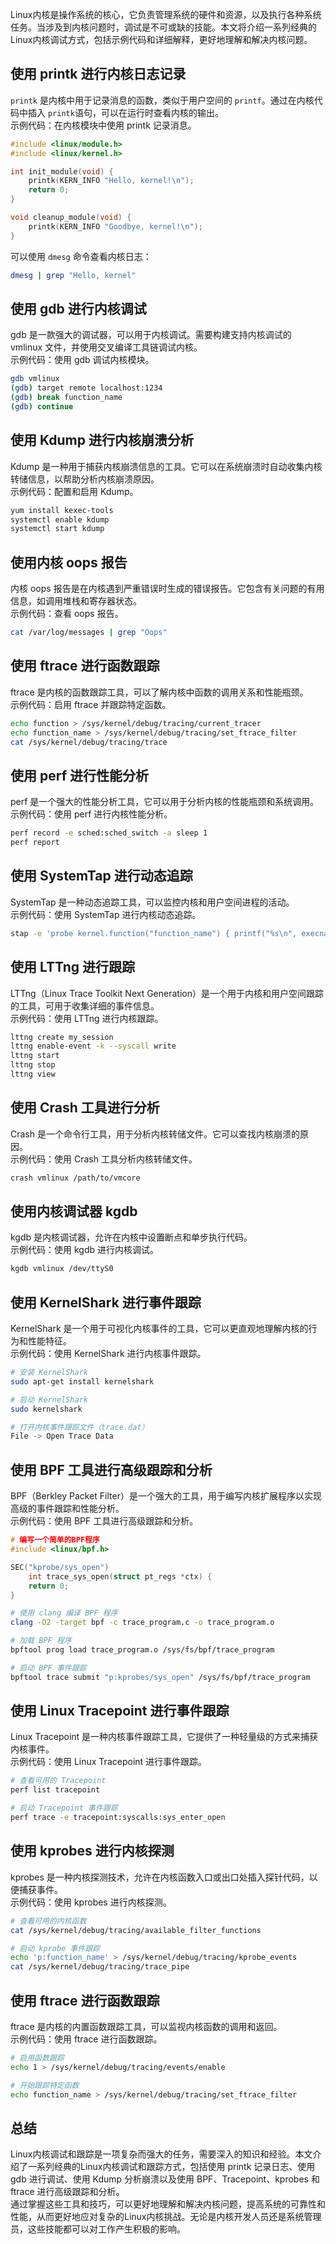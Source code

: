 Linux内核是操作系统的核心，它负责管理系统的硬件和资源，以及执行各种系统任务。当涉及到内核问题时，调试是不可或缺的技能。本文将介绍一系列经典的Linux内核调试方式，包括示例代码和详细解释，更好地理解和解决内核问题。
<a name="vLFQL"></a>
## 使用 printk 进行内核日志记录
`printk` 是内核中用于记录消息的函数，类似于用户空间的 `printf`。通过在内核代码中插入 `printk`语句，可以在运行时查看内核的输出。<br />示例代码：在内核模块中使用 printk 记录消息。
```c
#include <linux/module.h>
#include <linux/kernel.h>

int init_module(void) {
    printk(KERN_INFO "Hello, kernel!\n");
    return 0;
}

void cleanup_module(void) {
    printk(KERN_INFO "Goodbye, kernel!\n");
}
```
可以使用 `dmesg` 命令查看内核日志：
```bash
dmesg | grep "Hello, kernel"
```
<a name="Yve4b"></a>
## 使用 gdb 进行内核调试
gdb 是一款强大的调试器，可以用于内核调试。需要构建支持内核调试的 vmlinux 文件，并使用交叉编译工具链调试内核。<br />示例代码：使用 gdb 调试内核模块。
```bash
gdb vmlinux
(gdb) target remote localhost:1234
(gdb) break function_name
(gdb) continue
```
<a name="NzW8D"></a>
## 使用 Kdump 进行内核崩溃分析
Kdump 是一种用于捕获内核崩溃信息的工具。它可以在系统崩溃时自动收集内核转储信息，以帮助分析内核崩溃原因。<br />示例代码：配置和启用 Kdump。
```bash
yum install kexec-tools
systemctl enable kdump
systemctl start kdump
```
<a name="oSl4F"></a>
## 使用内核 oops 报告
内核 oops 报告是在内核遇到严重错误时生成的错误报告。它包含有关问题的有用信息，如调用堆栈和寄存器状态。<br />示例代码：查看 oops 报告。
```bash
cat /var/log/messages | grep "Oops"
```
<a name="maZvy"></a>
## 使用 ftrace 进行函数跟踪
ftrace 是内核的函数跟踪工具，可以了解内核中函数的调用关系和性能瓶颈。<br />示例代码：启用 ftrace 并跟踪特定函数。
```bash
echo function > /sys/kernel/debug/tracing/current_tracer
echo function_name > /sys/kernel/debug/tracing/set_ftrace_filter
cat /sys/kernel/debug/tracing/trace
```
<a name="U6ywl"></a>
## 使用 perf 进行性能分析
perf 是一个强大的性能分析工具，它可以用于分析内核的性能瓶颈和系统调用。<br />示例代码：使用 perf 进行内核性能分析。
```bash
perf record -e sched:sched_switch -a sleep 1
perf report
```
<a name="bhLhB"></a>
## 使用 SystemTap 进行动态追踪
SystemTap 是一种动态追踪工具，可以监控内核和用户空间进程的活动。<br />示例代码：使用 SystemTap 进行内核动态追踪。
```bash
stap -e 'probe kernel.function("function_name") { printf("%s\n", execname()) }'
```
<a name="NcUY5"></a>
## 使用 LTTng 进行跟踪
LTTng（Linux Trace Toolkit Next Generation）是一个用于内核和用户空间跟踪的工具，可用于收集详细的事件信息。<br />示例代码：使用 LTTng 进行内核跟踪。
```bash
lttng create my_session
lttng enable-event -k --syscall write
lttng start
lttng stop
lttng view
```
<a name="gTKVW"></a>
## 使用 Crash 工具进行分析
Crash 是一个命令行工具，用于分析内核转储文件。它可以查找内核崩溃的原因。<br />示例代码：使用 Crash 工具分析内核转储文件。
```bash
crash vmlinux /path/to/vmcore
```
<a name="LU89z"></a>
## 使用内核调试器 kgdb
kgdb 是内核调试器，允许在内核中设置断点和单步执行代码。<br />示例代码：使用 kgdb 进行内核调试。
```bash
kgdb vmlinux /dev/ttyS0
```
<a name="jLCeO"></a>
## 使用 KernelShark 进行事件跟踪
KernelShark 是一个用于可视化内核事件的工具，它可以更直观地理解内核的行为和性能特征。<br />示例代码：使用 KernelShark 进行内核事件跟踪。
```bash
# 安装 KernelShark
sudo apt-get install kernelshark

# 启动 KernelShark
sudo kernelshark

# 打开内核事件跟踪文件（trace.dat）
File -> Open Trace Data
```
<a name="uBOVC"></a>
## 使用 BPF 工具进行高级跟踪和分析
BPF（Berkley Packet Filter）是一个强大的工具，用于编写内核扩展程序以实现高级的事件跟踪和性能分析。<br />示例代码：使用 BPF 工具进行高级跟踪和分析。
```c
# 编写一个简单的BPF程序
#include <linux/bpf.h>

SEC("kprobe/sys_open")
    int trace_sys_open(struct pt_regs *ctx) {
    return 0;
}
```
```bash
# 使用 clang 编译 BPF 程序
clang -O2 -target bpf -c trace_program.c -o trace_program.o

# 加载 BPF 程序
bpftool prog load trace_program.o /sys/fs/bpf/trace_program

# 启动 BPF 事件跟踪
bpftool trace submit "p:kprobes/sys_open" /sys/fs/bpf/trace_program
```
<a name="UGg6A"></a>
## 使用 Linux Tracepoint 进行事件跟踪
Linux Tracepoint 是一种内核事件跟踪工具，它提供了一种轻量级的方式来捕获内核事件。<br />示例代码：使用 Linux Tracepoint 进行事件跟踪。
```bash
# 查看可用的 Tracepoint
perf list tracepoint
```
```bash
# 启动 Tracepoint 事件跟踪
perf trace -e tracepoint:syscalls:sys_enter_open
```
<a name="wWBKD"></a>
## 使用 kprobes 进行内核探测
kprobes 是一种内核探测技术，允许在内核函数入口或出口处插入探针代码，以便捕获事件。<br />示例代码：使用 kprobes 进行内核探测。
```bash
# 查看可用的内核函数
cat /sys/kernel/debug/tracing/available_filter_functions
```
```bash
# 启动 kprobe 事件跟踪
echo 'p:function_name' > /sys/kernel/debug/tracing/kprobe_events
cat /sys/kernel/debug/tracing/trace_pipe
```
<a name="zbWRi"></a>
## 使用 ftrace 进行函数跟踪
ftrace 是内核的内置函数跟踪工具，可以监视内核函数的调用和返回。<br />示例代码：使用 ftrace 进行函数跟踪。
```bash
# 启用函数跟踪
echo 1 > /sys/kernel/debug/tracing/events/enable
```
```bash
# 开始跟踪特定函数
echo function_name > /sys/kernel/debug/tracing/set_ftrace_filter
```
<a name="c2AYi"></a>
## 总结
Linux内核调试和跟踪是一项复杂而强大的任务，需要深入的知识和经验。本文介绍了一系列经典的Linux内核调试和跟踪方式，包括使用 printk 记录日志、使用 gdb 进行调试、使用 Kdump 分析崩溃以及使用 BPF、Tracepoint、kprobes 和 ftrace 进行高级跟踪和分析。<br />通过掌握这些工具和技巧，可以更好地理解和解决内核问题，提高系统的可靠性和性能，从而更好地应对复杂的Linux内核挑战。无论是内核开发人员还是系统管理员，这些技能都可以对工作产生积极的影响。
